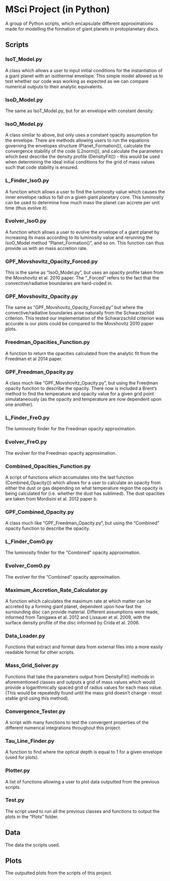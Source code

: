 # MSci Project (in Python)


A group of Python scripts, which encapsulate different approximations made for modelling the formation of giant planets in protoplanetary discs.


## Scripts

### IsoT_Model.py
A class which allows a user to input initial conditions for the instantiation of a giant planet with an isothermal envelope. This simple model allowed us to test whether our code was working as expected as we can compare numerical outputs to their analytic equivalents.
### IsoD_Model.py
The same as IsoT_Model.py, but for an envelope with constant density.
### IsoO_Model.py
A class similar to above, but only uses a constant opacity assumption for the envelope. There are methods allowing users to run the equations governing the envelopes structure (Planet_Formation()), calculate the convergence stability of the code (L2norm()), and calculate the parameters which best describe the density profile (DensityFit()) - this would be used when determining the ideal initial conditions for the grid of mass values such that code stability is ensured.
### L_Finder_IsoO.py
A function which allows a user to find the luminosity value which causes the inner envelope radius to fall on a given giant planetary core. This luminosity can be used to determine how much mass the planet can accrete per unit time (thus evolve it).
### Evolver_IsoO.py
A function which allows a user to evolve the envelope of a giant planet by increasing its mass according to its luminosity value and rerunning the IsoO_Model method “Planet_Formation()”, and so on. This function can thus provide us with an mass accretion rate.
### GPF_Movshovitz_Opacity_Forced.py
This is the same as “IsoO_Model.py”, but uses an opacity profile taken from the Movshovitz et al. 2010 paper. The “_Forced” refers to the fact that the convective/radiative boundaries are hard-coded in.
### GPF_Movshovitz_Opacity.py
The same as “GPF_Movshovitz_Opacity_Forced.py” but where the convective/radiative boundaries arise naturally from the Schwarzschild criterion. This tested our implementation of the Schwarzschild criterion was accurate is our plots could be compared to the Movshovitz 2010 paper plots.
### Freedman_Opacities_Function.py
A function to return the opacities calculated from the analytic fit from the Freedman et al 2014 paper.
### GPF_Freedman_Opacity.py
A class much like “GPF_Movshovitz_Opacity.py”, but using the Freedman opacity function to describe the opacity. There now is included a Brent’s method to find the temperature and opacity value for a given grid point simulataneously (as the opacity and temperature are now dependent upon one another).
### L_Finder_FreO.py
The luminosity finder for the Freedman opacity approximation.
### Evolver_FreO.py
The evolver for the Freedman opacity approximation.
### Combined_Opacities_Function.py
A script of functions which accumulates into the last function (Combined_Opacity()) which allows for a user to calculate an opacity from either the dust or gas depending on what temperature region the opacity is being calculated for (i.e. whether the dust has sublimed). The dust opacities are taken from Mordisini et al. 2012 paper b.
### GPF_Combined_Opacity.py
A class much like “GPF_Freedman_Opacity.py”, but using the “Combined” opacity function to describe the opacity.
### L_Finder_ComO.py
The luminosity finder for the “Combined” opacity approximation.
### Evolver_ComO.py
The evolver for the “Combined” opacity approximation.
### Maximum_Accretion_Rate_Calculator.py
A function which calculates the maximum rate at which matter can be accreted by a forming giant planet, dependent upon how fast the surrounding disc can provide material. Different assumptions were made, informed from Tanigawa et al. 2012 and Lissauer et al. 2009, with the surface density profile of the disc informed by Crida et al. 2006.
### Data_Loader.py
Functions that extract and format data from external files into a more easily readable format for other scripts.
### Mass_Grid_Solver.py
Functions that take the parameters output from DensityFit() methods in aforementioned classes and outputs a grid of mass values which would provide a logarithmically spaced grid of radius values for each mass value. (This would be repeatedly found until the mass grid doesn’t change - most stable grid using this method).
### Convergence_Tester.py
A script with many functions to test the convergent properties of the different numerical integrations throughout this project.
### Tau_Line_Finder.py
A function to find where the optical depth is equal to 1 for a given envelope (used for plots).
### Plotter.py
A list of functions allowing a user to plot data outputted from the previous scripts.
### Test.py
The script used to run all the previous classes and functions to output the plots in the “Plots” folder.


## Data

The data the scripts used.


## Plots

The outputted plots from the scripts of this project.
